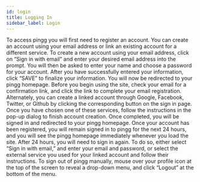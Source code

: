 ```yaml
---
id: login
title: Logging In
sidebar_label: Login
---
```

To access pingg you will first need to register an account. You can create an account using your email address or link an existing account for a different service.
To create a new account using your email address, click on “Sign in with email” and enter your desired email address into the prompt. You will then be asked to enter your name and choose a password for your account. After you have successfully entered your information, click “SAVE” to finalize your information. You will now be redirected to your pingg homepage. Before you begin using the site, check your email for a confirmation link, and click the link to complete your email registration.
Alternately, you can create a linked account through Google, Facebook, Twitter, or Github by clicking the corresponding button on the sign in page. Once you have chosen one of these services, follow the instructions in the pop-up dialog to finish account creation. Once completed, you will be signed in and redirected to your pingg homepage.
Once your account has been registered, you will remain signed in to pingg for the next 24 hours, and you will see the pingg homepage immediately whenever you load the site. After 24 hours, you will need to sign in again. To do so, either select “Sign in with email,” and enter your email and password, or select the external service you used for your linked account and follow their instructions. To sign out of pingg manually, mouse over your profile icon at the top of the screen to reveal a drop-down menu, and click “Logout” at the bottom of the menu.
